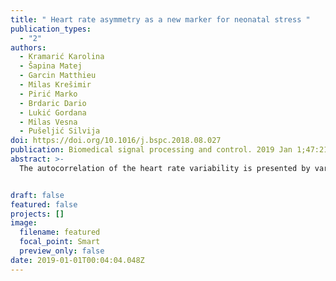 ```yaml
---
title: " Heart rate asymmetry as a new marker for neonatal stress "
publication_types:
  - "2"
authors:
  - Kramarić Karolina
  - Šapina Matej
  - Garcin Matthieu
  - Milas Krešimir
  - Pirić Marko
  - Brdaric Dario
  - Lukić Gordana
  - Milas Vesna
  - Pušeljić Silvija
doi: https://doi.org/10.1016/j.bspc.2018.08.027
publication: Biomedical signal processing and control. 2019 Jan 1;47:219-23.
abstract: >-
  The autocorrelation of the heart rate variability is presented by various methods and models, but Poincaré plots remain valuable analytic tools. Heart rate asymmetry analysis (HRA) is used for the quantification of unevenly distributed points above and below the line of identity. The aim of this work is to implement HRA analysis in newborns, to use it as a marker for acute stress. Forty healthy term newborn infants were included in the study. The protocol included two baseline phases, and two stress phases (heel stimulation and heel stick blood sampling), during which the heart rate was measured. Additionally, to the standard HRA indices, a new index (SKG) related to the first differences of the RR interval time series is introduced. A ROC curve analysis was applied to test the diagnostic properties of the asymmetry indices. With AUC significantly different from 0.5, the results show that HRA indices may be used as clinical markers. With higher AUC values (0.906 and 0.785), accuracy (87.5% and 81.3%) and sensitivity (87.5% and 81.3%), the SKG index outperformed the traditional indices. This novel application of HRA shows potential benefit in stress assessment of newborns, and in nonverbal patients in general.


draft: false
featured: false
projects: []
image:
  filename: featured
  focal_point: Smart
  preview_only: false
date: 2019-01-01T00:04:04.048Z
---
```

